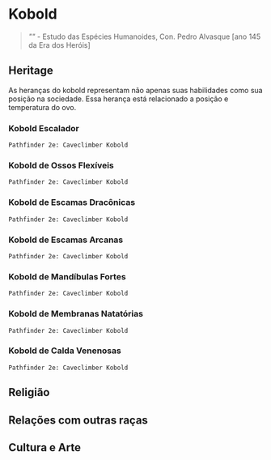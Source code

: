# Kobold
> *""* - Estudo das Espécies Humanoides, Con. Pedro Alvasque [ano 145 da Era dos Heróis]

## Heritage
As heranças do kobold representam não apenas suas habilidades como sua posição na sociedade. Essa herança está relacionado a posição e temperatura do ovo.

### Kobold Escalador
`Pathfinder 2e: Caveclimber Kobold`

### Kobold de Ossos Flexíveis
`Pathfinder 2e: Caveclimber Kobold`

### Kobold de Escamas Dracônicas
`Pathfinder 2e: Caveclimber Kobold`

### Kobold de Escamas Arcanas
`Pathfinder 2e: Caveclimber Kobold`

### Kobold de Mandíbulas Fortes
`Pathfinder 2e: Caveclimber Kobold`

### Kobold de Membranas Natatórias
`Pathfinder 2e: Caveclimber Kobold`

### Kobold de Calda Venenosas
`Pathfinder 2e: Caveclimber Kobold`

## Religião

## Relações com outras raças

## Cultura e Arte
